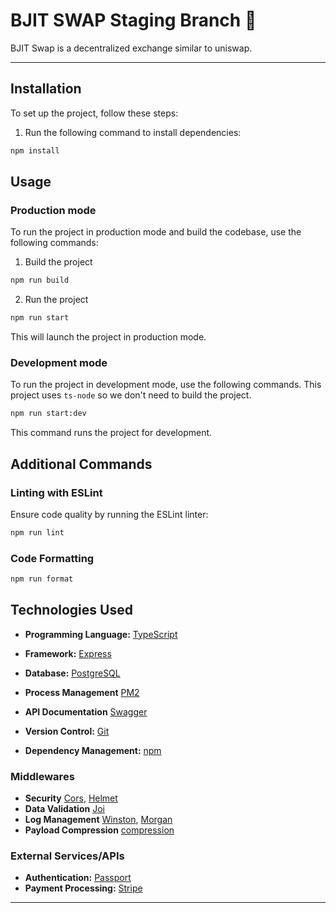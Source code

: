 # BJIT SWAP Staging Branch 🔀

BJIT Swap is a decentralized exchange similar to uniswap.

---

## Installation

To set up the project, follow these steps:

1. Run the following command to install dependencies:

```bash
npm install
```

## Usage

### Production mode

To run the project in production mode and build the codebase, use the following commands:

1. Build the project

```bash
npm run build
```

2. Run the project

```bash
npm run start
```

This will launch the project in production mode.

### Development mode

To run the project in development mode, use the following commands. This project uses `ts-node` so we don't need to build the project.

```bash
npm run start:dev
```

This command runs the project for development.

## Additional Commands

### Linting with ESLint

Ensure code quality by running the ESLint linter:

```bash
npm run lint
```

### Code Formatting

```bash
npm run format
```

## Technologies Used

- **Programming Language:** [TypeScript](https://www.typescriptlang.org/)

- **Framework:** [Express](https://expressjs.com/)
- **Database:** [PostgreSQL](https://www.postgresql.org/)
- **Process Management** [PM2](https://pm2.keymetrics.io/)
- **API Documentation** [Swagger](https://swagger.io/)
- **Version Control:** [Git](https://git-scm.com/)
- **Dependency Management:** [npm](https://www.npmjs.com/)

### Middlewares

- **Security** [Cors](https://www.npmjs.com/package/cors), [Helmet](https://www.npmjs.com/package/helmet)
- **Data Validation** [Joi](https://www.npmjs.com/package/joi)
- **Log Management** [Winston](https://www.npmjs.com/package/winston), [Morgan](https://www.npmjs.com/package/morgan)
- **Payload Compression** [compression](https://www.npmjs.com/package/compression)

### External Services/APIs

- **Authentication:** [Passport](https://www.passportjs.org/)
- **Payment Processing:** [Stripe](https://stripe.com/)

---
